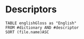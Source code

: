 # Descriptors
```dataview
TABLE englishGloss as "English"
FROM #dictionary AND #descriptor
SORT (file.name)ASC
```

